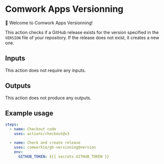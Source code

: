 # Comwork Apps Versionning

👋 Welcome to Comwork Apps Versionning!

This action checks if a GitHub release exists for the version specified in the `VERSION` file of your repository. If the release does not exist, it creates a new one.

## Inputs

This action does not require any inputs.

## Outputs

This action does not produce any outputs.

## Example usage

```yaml
steps:
  - name: Checkout code
    uses: actions/checkout@v3

  - name: Check and create release
    uses: comworkio/gh-versioning@version
    env:
      GITHUB_TOKEN: ${{ secrets.GITHUB_TOKEN }}
```
